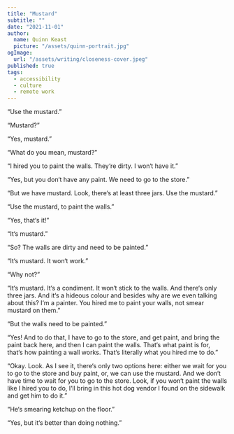 ```yaml
---
title: "Mustard"
subtitle: ""
date: "2021-11-01"
author:
  name: Quinn Keast
  picture: "/assets/quinn-portrait.jpg"
ogImage:
  url: "/assets/writing/closeness-cover.jpeg"
published: true
tags:
  - accessibility
  - culture
  - remote work
---
```


“Use the mustard.”

“Mustard?”

“Yes, mustard.”

“What do you mean, mustard?”

“I hired you to paint the walls. They‘re dirty. I won‘t have it.”

“Yes, but you don‘t have any paint. We need to go to the store.”

“But we have mustard. Look, there‘s at least three jars. Use the mustard.”

“Use the mustard, to paint the walls.”

“Yes, that‘s it!”

“It‘s mustard.”

“So? The walls are dirty and need to be painted.”

“It‘s mustard. It won‘t work.”

“Why not?”

“It‘s mustard. It‘s a condiment. It won‘t stick to the walls. And there‘s only three jars. And it‘s a hideous colour and besides why are we even talking about this? I‘m a painter. You hired me to paint your walls, not smear mustard on them.”

“But the walls need to be painted.”

“Yes! And to do that, I have to go to the store, and get paint, and bring the paint back here, and then I can paint the walls. That‘s what paint is for, that‘s how painting a wall works. That‘s literally what you hired me to do.”

“Okay. Look. As I see it, there‘s only two options here: either we wait for you to go to the store and buy paint, or, we can use the mustard. And we don‘t have time to wait for you to go to the store. Look, if you won‘t paint the walls like I hired you to do, I‘ll bring in this hot dog vendor I found on the sidewalk and get him to do it.”

“He‘s smearing ketchup on the floor.”

“Yes, but it‘s better than doing nothing.”